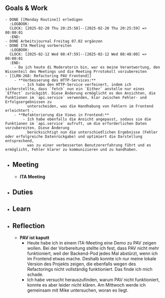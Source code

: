## Goals & Work
	- DONE [[Monday Routine]] erledigen
	  :LOGBOOK:
	  CLOCK: [2025-02-20 Thu 20:25:58]--[2025-02-20 Thu 20:25:59] =>  00:00:01
	  :END:
	- DONE Arbeitsjournal Freitag 07.02 ergänzen
	- DONE ITA Meeting vorbereiten
	  :LOGBOOK:
	  CLOCK: [2025-02-12 Wed 08:47:59]--[2025-02-12 Wed 08:48:00] =>  00:00:01
	  :END:
		- Da ich heute di Moderatorin bin, war es meine Verantwortung, den Wissenteil des Meetings und die Meeting Prrotokoll vorzubereiten
	- [[LRN-268: Refactoring PAV Frontend]]
		- **Verbesserung des HTTP-Services:**
			- Ich habe den HTTP-Service verfeinert, indem ich sicherstellte, dass `fetch` nun ein `Either` anstelle nur eines `Effect` zurückgibt. Diese Änderung ermöglicht es den Ansichten, die Funktionen im `api.service` verwenden, klar zwischen Fehler- und Erfolgsergebnissen zu 
			  unterscheiden, was die Handhabung von Fehlern im Frontend erleichtert .
		- **Refaktorierung die Views in Frontend:**
			- Ich habe ebenfalls die Ansicht angepasst, sodass sie die Funktionen im `api.service` aufruft, um die erforderlichen Daten vorzubereiten. Diese Änderung 
			  berücksichtigt nun die unterschiedlichen Ergebnisse (Fehler oder erfolgreiche Datenrückgabe) und optimiert die Darstellung entsprechend, 
			  was zu einer verbesserten Benutzererfahrung führt und es ermöglicht, Fehler klarer zu kommunizieren und zu handhaben.
- ## Meeting
	- **ITA Meeting**
- ## Duties
- ## Learn
- ## Reflection
	- **PAV ist kaputt**
		- Heute habe ich in einem ITA-Meeting eine Demo zu PAV zeigen wollen. Bei der Vorbereitung stellte ich fest, dass PAV nicht mehr funktioniert,
		  weil der Backend-Pod jedes Mal abstürzt, wenn ich im Frontend etwas mache. Deshalb konnte ich nur meine lokale Version des Projekts zeigen, 
		  die ebenfalls wegen des Refactorings nicht vollständig funktioniert. Das finde ich mich schade.
		- Ich habe versucht herauszufinden, warum PAV nicht funktioniert, konnte es aber leider nicht klären. Am Mittwoch werde ich gemeinsam mit Mike untersuchen, woran es liegt.